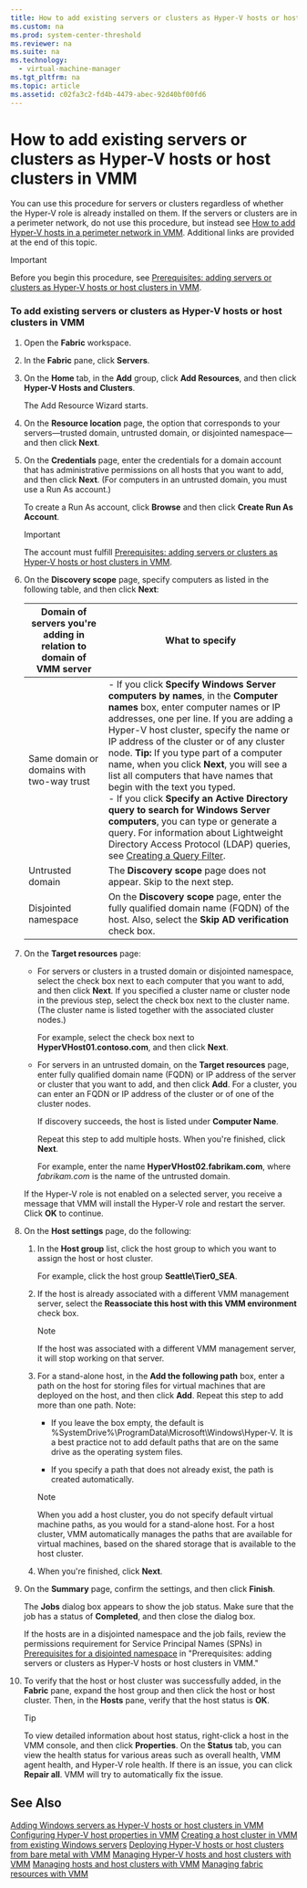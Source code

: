 ```yaml
---
title: How to add existing servers or clusters as Hyper-V hosts or host clusters in VMM
ms.custom: na
ms.prod: system-center-threshold
ms.reviewer: na
ms.suite: na
ms.technology: 
  - virtual-machine-manager
ms.tgt_pltfrm: na
ms.topic: article
ms.assetid: c02fa3c2-fd4b-4479-abec-92d40bf00fd6
---
```

# How to add existing servers or clusters as Hyper-V hosts or host clusters in VMM
You can use this procedure for servers or clusters regardless of whether the Hyper\-V role is already installed on them. If the servers or clusters are in a perimeter network, do not use this procedure, but instead see [How to add Hyper-V hosts in a perimeter network in VMM](How-to-add-Hyper-V-hosts-in-a-perimeter-network-in-VMM.md). Additional links are provided at the end of this topic.

> [!IMPORTANT]
> Before you begin this procedure, see [Prerequisites: adding servers or clusters as Hyper-V hosts or host clusters in VMM](Prerequisites--adding-servers-or-clusters-as-Hyper-V-hosts-or-host-clusters-in-VMM.md).

### To add existing servers or clusters as Hyper\-V hosts or host clusters in VMM

1.  Open the **Fabric** workspace.

2.  In the **Fabric** pane, click **Servers**.

3.  On the **Home** tab, in the **Add** group, click **Add Resources**, and then click **Hyper\-V Hosts and Clusters**.

    The Add Resource Wizard starts.

4.  On the **Resource location** page, the option that corresponds to your servers—trusted domain, untrusted domain, or disjointed namespace—and then click **Next**.

5.  On the **Credentials** page, enter the credentials for a domain account that has administrative permissions on all hosts that you want to add, and then click **Next**. \(For computers in an untrusted domain, you must use a Run As account.\)

    To create a Run As account, click **Browse** and then click **Create Run As Account**.

    > [!IMPORTANT]
    > The account must fulfill [Prerequisites: adding servers or clusters as Hyper-V hosts or host clusters in VMM](Prerequisites--adding-servers-or-clusters-as-Hyper-V-hosts-or-host-clusters-in-VMM.md).

6.  On the **Discovery scope** page, specify computers as listed in the following table, and then click **Next**:

    |Domain of servers you're adding in relation to domain of VMM server|What to specify|
    |-----------------------------------------------------------------------|-------------------|
    |Same domain or domains with two\-way trust|-   If you click **Specify Windows Server computers by names**, in the **Computer names** box, enter computer names or IP addresses, one per line. If you are adding a Hyper\-V host cluster, specify the name or IP address of the cluster or of any cluster node. **Tip:**     If you type part of a computer name, when you click **Next**, you will see a list all computers that have names that begin with the text you typed.<br />-   If you click **Specify an Active Directory query to search for Windows Server computers**, you can type or generate a query. For information about Lightweight Directory Access Protocol \(LDAP\) queries, see [Creating a Query Filter](http://msdn.microsoft.com/library/ms675768.aspx).|
    |Untrusted domain|The **Discovery scope** page does not appear. Skip to the next step.|
    |Disjointed namespace|On the **Discovery scope** page, enter the fully qualified domain name \(FQDN\) of the host. Also, select the **Skip AD verification** check box.|

7.  On the **Target resources** page:

    -   For servers or clusters in a trusted domain or disjointed namespace, select the check box next to each computer that you want to add, and then click **Next**. If you specified a cluster name or cluster node in the previous step, select the check box next to the cluster name. \(The cluster name is listed together with the associated cluster nodes.\)

        For example, select the check box next to **HyperVHost01.contoso.com**, and then click **Next**.

    -   For servers in an untrusted domain, on the **Target resources** page, enter fully qualified domain name \(FQDN\) or IP address of the server or cluster that you want to add, and then click **Add**. For a cluster, you can enter an FQDN or IP address of the cluster or of one of the cluster nodes.

        If discovery succeeds, the host is listed under **Computer Name**.

        Repeat this step to add multiple hosts. When you're finished, click **Next**.

        For example, enter the name **HyperVHost02.fabrikam.com**, where *fabrikam.com* is the name of the untrusted domain.

    If the Hyper\-V role is not enabled on a selected server, you receive a message that VMM will install the Hyper\-V role and restart the server. Click **OK** to continue.

8.  On the **Host settings** page, do the following:

    1.  In the **Host group** list, click the host group to which you want to assign the host or host cluster.

        For example, click the host group **Seattle\\Tier0\_SEA**.

    2.  If the host is already associated with a different VMM management server, select the **Reassociate this host with this VMM environment** check box.

        > [!NOTE]
        > If the host was associated with a different VMM management server, it will stop working on that server.

    3.  For a stand\-alone host, in the **Add the following path** box, enter a path on the host for storing files for virtual machines that are deployed on the host, and then click **Add**. Repeat this step to add more than one path. Note:

        -   If you leave the box empty, the default is %SystemDrive%\\ProgramData\\Microsoft\\Windows\\Hyper\-V. It is a best practice not to add default paths that are on the same drive as the operating system files.

        -   If you specify a path that does not already exist, the path is created automatically.

        > [!NOTE]
        > When you add a host cluster, you do not specify default virtual machine paths, as you would for a stand\-alone host. For a host cluster, VMM automatically manages the paths that are available for virtual machines, based on the shared storage that is available to the host cluster.

    4.  When you're finished, click **Next**.

9. On the **Summary** page, confirm the settings, and then click **Finish**.

    The **Jobs** dialog box appears to show the job status. Make sure that the job has a status of **Completed**, and then close the dialog box.

    If the hosts are in a disjointed namespace and the job fails, review the permissions requirement for Service Principal Names \(SPNs\) in [Prerequisites for a disjointed namespace](Prerequisites--adding-servers-or-clusters-as-Hyper-V-hosts-or-host-clusters-in-VMM.md#BKMK_disjoint) in "Prerequisites: adding servers or clusters as Hyper\-V hosts or host clusters in VMM."

10. To verify that the host or host cluster was successfully added, in the **Fabric** pane, expand the host group and then click the host or host cluster. Then, in the **Hosts** pane, verify that the host status is **OK**.

    > [!TIP]
    > To view detailed information about host status, right\-click a host in the VMM console, and then click **Properties**. On the **Status** tab, you can view the health status for various areas such as overall health, VMM agent health, and Hyper\-V role health. If there is an issue, you can click **Repair all**. VMM will try to automatically fix the issue.

## See Also
[Adding Windows servers as Hyper-V hosts or host clusters in VMM](Adding-Windows-servers-as-Hyper-V-hosts-or-host-clusters-in-VMM.md)
[Configuring Hyper-V host properties in VMM](Configuring-Hyper-V-host-properties-in-VMM.md)
[Creating a host cluster in VMM from existing Windows servers](Creating-a-host-cluster-in-VMM-from-existing-Windows-servers.md)
[Deploying Hyper-V hosts or host clusters from bare metal with VMM](Deploying-Hyper-V-hosts-or-host-clusters-from-bare-metal-with-VMM.md)
[Managing Hyper-V hosts and host clusters with VMM](Managing-Hyper-V-hosts-and-host-clusters-with-VMM.md)
[Managing hosts and host clusters with VMM](Managing-hosts-and-host-clusters-with-VMM.md)
[Managing fabric resources with VMM](Managing-fabric-resources-with-VMM.md)


